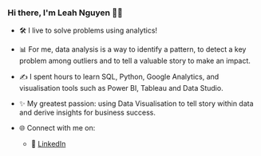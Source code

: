 ### Hi there,  I'm Leah Nguyen :woman_technologist:

- :hammer_and_wrench: I live to solve problems using analytics!

- :bar_chart: For me, data analysis is a way to identify a pattern, to detect a key problem among outliers and to tell a valuable story to make an impact.

- :writing_hand: I spent hours to learn SQL, Python, Google Analytics, and visualisation tools such as Power BI, Tableau and Data Studio.

- :sparkles: My greatest passion: using Data Visualisation to tell story within data and derive insights for business success.

- :globe_with_meridians: Connect with me on: 
  - :office: [LinkedIn](https://www.linkedin.com/in/nduongthucanh/)
